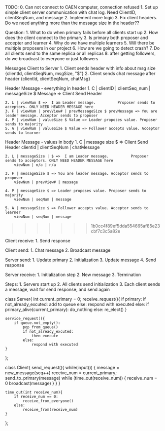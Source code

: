 TODO:
    0. Can not connect to CAEN computer, connection refused
    1. Set up simple client server communication with chat log. Need ClientID, clientSeqNum, and message
    2. Implement more logic
    3. Fix client headers. Do we need anything more than the message size in the header??

Question:
	1. What to do when primary fails before all clients start up
	2. How does the client connect to the primary
	3. Is primary both proposer and accepter and learner
	4. Why do we have multiple learners
	5. Will there be multiple proposers in our project
	6. How are we going to detect crash?
	7. Do all clients send to the same replica or all replicas
	8. after getting followers, do we broadcast to everyone or just followers

Messages
    Client to Server
    1. Client sends header with info about msg size {clientId, clientSeqNum, msgSize, "$"}
    2. Client sends chat message after header {clientId, clientSeqNum, chatMsg}


Header Message - everything in header
    1. C | clientID | clientSeq_num | messageSize $ Message =>      Client Send Header
   
    2. L | viewNum $ =>  I am Leader message.          Proposer sends to acceptors. ONLY NEED HEADER MESSAGE here
    3. F | viewNum | prevView# | prevMessageSize $ prevMessage => You are leader message. Acceptor sends to proposer
    4. P | viewNum | valueSize $ Value => Leader proposes value. Proposer sends to majority
    5. A | viewNum | valueSize $ Value => Follower accepts value. Acceptor sends to learner

Header Message - values in body
    1. C |  message size $   =>      Client Send Header
        clientid | clientSeqNum | chatMessage
   
    2. L | messageSize | $ =>  I am Leader message.          Proposer sends to acceptors. ONLY NEED HEADER MESSAGE here
        viewNum | n/a | n/a

    3. F | messageSize $ => You are leader message. Acceptor sends to proposer
        viewNum | prevView# | message

    4. P | messageSize $ => Leader proposes value. Proposer sends to majority
        viewNum | seqNum | message
        
    5. A | messageSize $ => Follower accepts value. Acceptor sends to learner
        viewNum | seqNum | message
>>>>>>> 1b0cc4f89ef5dda554665af85e23cbf7c3c5a82e

Client receive:
	1. Send response

Client send:
    1. Chat message
    2. Broadcast message

Server send:
	1. Update primary
	2. Initialization
	3. Update message
	4. Send response

Server receive:
    1. Initialization step
    2. New message
    3. Termination


Steps:
	1. Servers start up
	2. All clients send initialization
	3. Each client sends a message, wait for send response, and send again

class Server{
	int current_primary = 0;
	receive_request(){
		if primary:
			if not_already_excuted:
				add to queue
			else:
				respond with executed
		else:
			if primary_alive(current_primary):
				do_nothing
			else:
				re_elect()
	}

	service_request(){
		if queue.not_empty():
			pop_from_queue()
			if not_already_excuted:
				then execute
			else:
				respond with executed
	}
};

class Client{
	send_request(){
		while(input()) {
			message = new_message(seq++)
			receive_num = current_primary;
			send_to_primary(message)
			while (time_out(receive_num)) {
				receive_num = 0
				broadcast(message)
			}
		}
	}

	time_out(int receive_num){
		if receive_num == 0:
			receive_from_everyone()
		else:
			receive_from(receive_num)
	}
};
